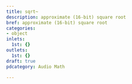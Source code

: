 ```yaml
---
title: sqrt~
description: approximate (16-bit) square root
bref: approximate (16-bit) square root
categories:
- object
inlets:
  1st: {}
outlets:
  1st: {}
draft: true
pdcategory: Audio Math

---
```


